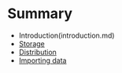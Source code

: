 # Summary

* Introduction(introduction.md)
* [Storage](storage.md)
* [Distribution](distribution.md)  
* [Importing data](importing.md)  